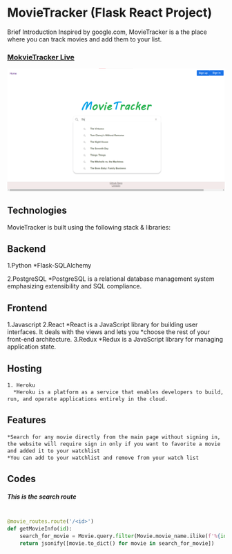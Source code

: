 # MovieTracker (Flask React Project)

Brief Introduction Inspired by google.com, MovieTracker is a the place where you can track movies and add them to your list.

### [MokvieTracker Live](https://movie-tracker-aa.herokuapp.com)

![Alt text](https://github.com/Ace-0101/MovieTracker/blob/main/movieTrackerPage.png)

## Technologies
   MovieTracker is built using the following stack & libraries:
   
   
## Backend 
   1.Python 
      *Flask-SQLAlchemy

   2.PostgreSQL
      *PostgreSQL is a relational database management system emphasizing extensibility and SQL compliance.
   

## Frontend

   1.Javascript
   2.React
      *React is a JavaScript library for building user interfaces. It deals with the views and lets you        *choose the rest of your front-end architecture.
   3.Redux
      *Redux is a JavaScript library for managing application state.
      

## Hosting 
    1. Heroku
      *Heroku is a platform as a service that enables developers to build, run, and operate applications entirely in the cloud.
      
## Features

    *Search for any movie directly from the main page without signing in, the website will require sign in only if you want to favorite a movie and added it to your watchlist
    *You can add to your watchlist and remove from your watch list
   

   
## Codes
##### This is the search route 
```python 

@movie_routes.route('/<id>')
def getMovieInfo(id):
    search_for_movie = Movie.query.filter(Movie.movie_name.ilike(f'%{id}%')).limit(7) #taking out the % sign will make the search only for starts with 
    return jsonify([movie.to_dict() for movie in search_for_movie])
```
   

